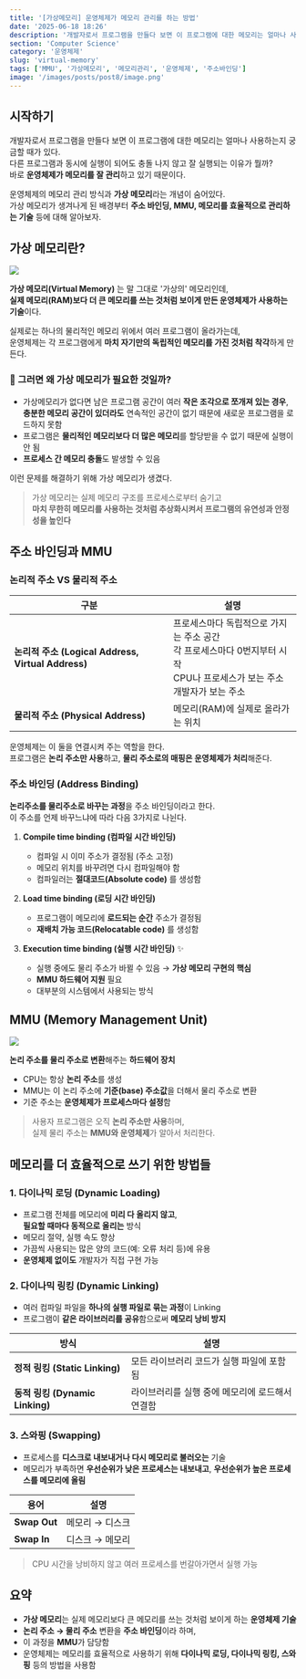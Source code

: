 ```yaml
---
title: '[가상메모리] 운영체제가 메모리 관리를 하는 방법'
date: '2025-06-18 18:26'
description: '개발자로서 프로그램을 만들다 보면 이 프로그램에 대한 메모리는 얼마나 사용하는지 궁금할 때가 있다. 다른 프로그램과 동시에 실행이 되어도 충돌 나지 않고 잘 실행되는 이유가 뭘까? 바로 운영체제가 메모리를 잘 관리하고 있기 때문이다.'
section: 'Computer Science'
category: '운영체제'
slug: 'virtual-memory'
tags: ['MMU', '가상메모리', '메모리관리', '운영체제', '주소바인딩']
image: '/images/posts/post8/image.png'
---
```


## 시작하기

개발자로서 프로그램을 만들다 보면 이 프로그램에 대한 메모리는 얼마나 사용하는지 궁금할 때가 있다.  
다른 프로그램과 동시에 실행이 되어도 충돌 나지 않고 잘 실행되는 이유가 뭘까?  
바로 **운영체제가 메모리를 잘 관리**하고 있기 때문이다.

운영체제의 메모리 관리 방식과 **가상 메모리**라는 개념이 숨어있다.  
가상 메모리가 생겨나게 된 배경부터 **주소 바인딩, MMU, 메모리를 효율적으로 관리하는 기술** 등에 대해 알아보자.

## 가상 메모리란?

<img src="/images/posts/post8/1.png" />

**가상 메모리(Virtual Memory)** 는 말 그대로 '가상의' 메모리인데,  
**실제 메모리(RAM)보다 더 큰 메모리를 쓰는 것처럼 보이게 만든 운영체제가 사용하는 기술**이다.

실제로는 하나의 물리적인 메모리 위에서 여러 프로그램이 올라가는데,  
운영체제는 각 프로그램에게 **마치 자기만의 독립적인 메모리를 가진 것처럼 착각**하게 만든다.

### 🤔 그러면 왜 가상 메모리가 필요한 것일까?

- 가상메모리가 없다면 남은 프로그램 공간이 여러 **작은 조각으로 쪼개져 있는 경우**,  
  **충분한 메모리 공간이 있더라도** 연속적인 공간이 없기 때문에 새로운 프로그램을 로드하지 못함
- 프로그램은 **물리적인 메모리보다 더 많은 메모리**를 할당받을 수 없기 때문에 실행이 안 됨
- **프로세스 간 메모리 충돌**도 발생할 수 있음

이런 문제를 해결하기 위해 가상 메모리가 생겼다.

> 가상 메모리는 실제 메모리 구조를 프로세스로부터 숨기고  
> **마치 무한히 메모리를 사용하는 것처럼 추상화시켜서 프로그램의 유연성과 안정성을 높인다**

## 주소 바인딩과 MMU

### 논리적 주소 VS 물리적 주소

| 구분                                               | 설명                                                                                                                           |
| -------------------------------------------------- | ------------------------------------------------------------------------------------------------------------------------------ |
| **논리적 주소 (Logical Address, Virtual Address)** | 프로세스마다 독립적으로 가지는 주소 공간<br>각 프로세스마다 0번지부터 시작<br>CPU나 프로세스가 보는 주소<br>개발자가 보는 주소 |
| **물리적 주소 (Physical Address)**                 | 메모리(RAM)에 실제로 올라가는 위치                                                                                             |

운영체제는 이 둘을 연결시켜 주는 역할을 한다.  
프로그램은 **논리 주소만 사용**하고, **물리 주소로의 매핑은 운영체제가 처리**해준다.

### 주소 바인딩 (Address Binding)

**논리주소를 물리주소로 바꾸는 과정**을 주소 바인딩이라고 한다.  
이 주소를 언제 바꾸느냐에 따라 다음 3가지로 나뉜다.

1. **Compile time binding (컴파일 시간 바인딩)**
   - 컴파일 시 이미 주소가 결정됨 (주소 고정)
   - 메모리 위치를 바꾸려면 다시 컴파일해야 함
   - 컴파일러는 **절대코드(Absolute code)** 를 생성함

2. **Load time binding (로딩 시간 바인딩)**
   - 프로그램이 메모리에 **로드되는 순간** 주소가 결정됨
   - **재배치 가능 코드(Relocatable code)** 를 생성함

3. **Execution time binding (실행 시간 바인딩)** ✨
   - 실행 중에도 물리 주소가 바뀔 수 있음 → **가상 메모리 구현의 핵심**
   - **MMU 하드웨어 지원** 필요
   - 대부분의 시스템에서 사용되는 방식

## MMU (Memory Management Unit)

<img src="/images/posts/post8/2.png" />

**논리 주소를 물리 주소로 변환**해주는 **하드웨어 장치**

- CPU는 항상 **논리 주소**를 생성
- MMU는 이 논리 주소에 **기준(base) 주소값**을 더해서 물리 주소로 변환
- 기준 주소는 **운영체제가 프로세스마다 설정**함

> 사용자 프로그램은 오직 **논리 주소만 사용**하며,  
> 실제 물리 주소는 **MMU와 운영체제**가 알아서 처리한다.

## 메모리를 더 효율적으로 쓰기 위한 방법들

### 1. 다이나믹 로딩 (Dynamic Loading)

- 프로그램 전체를 메모리에 **미리 다 올리지 않고**,  
  **필요할 때마다 동적으로 올리는** 방식
- 메모리 절약, 실행 속도 향상
- 가끔씩 사용되는 많은 양의 코드(예: 오류 처리 등)에 유용
- **운영체제 없이도** 개발자가 직접 구현 가능

### 2. 다이나믹 링킹 (Dynamic Linking)

- 여러 컴파일 파일을 **하나의 실행 파일로 묶는 과정**이 Linking
- 프로그램이 **같은 라이브러리를 공유**함으로써 **메모리 낭비 방지**

| 방식                            | 설명                                            |
| ------------------------------- | ----------------------------------------------- |
| **정적 링킹 (Static Linking)**  | 모든 라이브러리 코드가 실행 파일에 포함됨       |
| **동적 링킹 (Dynamic Linking)** | 라이브러리를 실행 중에 메모리에 로드해서 연결함 |

### 3. 스와핑 (Swapping)

- 프로세스를 **디스크로 내보내거나 다시 메모리로 불러오는** 기술
- 메모리가 부족하면 **우선순위가 낮은 프로세스는 내보내고**, **우선순위가 높은 프로세스를 메모리에 올림**

| 용어         | 설명            |
| ------------ | --------------- |
| **Swap Out** | 메모리 → 디스크 |
| **Swap In**  | 디스크 → 메모리 |

> CPU 시간을 낭비하지 않고 여러 프로세스를 번갈아가면서 실행 가능

## 요약

- **가상 메모리**는 실제 메모리보다 큰 메모리를 쓰는 것처럼 보이게 하는 **운영체제 기술**
- **논리 주소 → 물리 주소** 변환을 **주소 바인딩**이라 하며,
- 이 과정을 **MMU**가 담당함
- 운영체제는 메모리를 효율적으로 사용하기 위해 **다이나믹 로딩, 다이나믹 링킹, 스와핑** 등의 방법을 사용함
